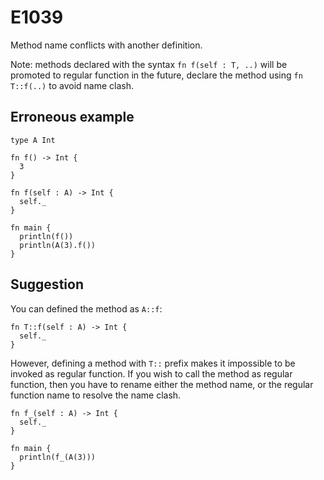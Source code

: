 # E1039

Method name conflicts with another definition.

Note: methods declared with the syntax `fn f(self : T, ..)` will be promoted to
regular function in the future, declare the method using `fn T::f(..)` to avoid
name clash.

## Erroneous example

```moonbit
type A Int

fn f() -> Int {
  3
}

fn f(self : A) -> Int {
  self._
}

fn main {
  println(f())
  println(A(3).f())
}
```

## Suggestion

You can defined the method as `A::f`:

```moonbit
fn T::f(self : A) -> Int {
  self._
}
```

However, defining a method with `T::` prefix makes it impossible to be invoked
as regular function. If you wish to call the method as regular function, then
you have to rename either the method name, or the regular function name to
resolve the name clash.

```moonbit
fn f_(self : A) -> Int {
  self._
}

fn main {
  println(f_(A(3)))
}
```

